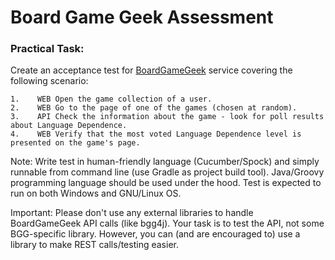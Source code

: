 # Board Game Geek Assessment

### Practical Task:
 
Create an acceptance test for [BoardGameGeek](http://www.boardgamegeek.com) service covering the following scenario:
````
1.    WEB Open the game collection of a user.
2.    WEB Go to the page of one of the games (chosen at random).
3.    API Check the information about the game - look for poll results about Language Dependence.
4.    WEB Verify that the most voted Language Dependence level is presented on the game's page.
````

Note: Write test in human-friendly language (Cucumber/Spock) and simply runnable from command line (use Gradle as project build tool). 
Java/Groovy programming language should be used under the hood. 
Test is expected to run on both Windows and GNU/Linux OS.

Important: Please don't use any external libraries to handle BoardGameGeek API calls (like bgg4j). 
Your task is to test the API, not some BGG-specific library. 
However, you can (and are encouraged to) use a library to make REST calls/testing easier.

